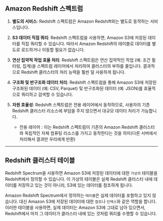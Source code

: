 ## Amazon Redshift 스펙트럼

1. **별도의 서비스**: Redshift 스펙트럼은 Amazon Redshift와는 별도로 동작하는 서비스입니다.

2. **S3 데이터 직접 쿼리**: Redshift 스펙트럼을 사용하면, Amazon S3에 저장된 데이터를 직접 쿼리할 수 있습니다. 따라서 Amazon Redshift의 테이블로 데이터를 별도로 로드하거나 이동할 필요가 없습니다.

3. **연산 집약적 작업 효율 처리**: Redshift 스펙트럼은 연산 집약적인 작업 (예: 조건 필터링, 집계)을 스펙트럼 레이어에서 처리하여 클러스터의 부하를 줄입니다. 결과적으로 Redshift 클러스터의 처리 능력을 훨씬 덜 사용하게 됩니다.

4. **구조화 및 반구조화 데이터 처리**: Redshift 스펙트럼을 통해 Amazon S3에 저장된 구조화된 데이터 (예: CSV, Parquet) 및 반구조화된 데이터 (예: JSON)를 효율적으로 쿼리하고 검색할 수 있습니다.

5. **자원 효율성**: Redshift 스펙트럼은 전용 레이어에서 동작하므로, 사용자의 기존 Redshift 클러스터 리소스에 부담을 주지 않으면서 대규모 데이터 처리가 가능합니다.
    - 전용 레이어 : 이는 Redshift 스펙트럼이 기존의 Amazon Redshift 클러스터와 독립적인 자체 컴퓨팅 리소스를 가지고 동작한다는 것을 의미(다른 서버에서 처리해서 결과만 우리에게 반환)

---

## Redshift 클러스터 테이블

Redshift Spectrum을 사용하면 Amazon S3에 저장된 데이터에 대한 `가상의` 테이블을 Redshift에서 정의할 수 있습니다. 이 가상의 테이블은 실제 Redshift 클러스터 내에 데이터를 저장하고 있는 것이 아니라, S3에 있는 데이터를 참조하게 됩니다.

Amazon Redshift Spectrum에서 정의하는 `테이블`은 실제 데이터를 포함하고 있지 않습니다. 대신 Amazon S3에 저장된 데이터에 대한 `참조`나 `인덱스`와 같은 역할을 합니다. 이러한 테이블을 사용하면, 실제 데이터는 Amazon S3에 그대로 남아 있으면서, Redshift에서 마치 그 데이터가 클러스터 내에 있는 것처럼 쿼리를 수행할 수 있습니다.
